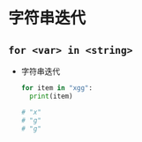 # 字符串迭代

## `for <var> in <string>`

+ 字符串迭代

  ```py
  for item in "xgg":
    print(item)

  # "x"
  # "g"
  # "g"
  ```
